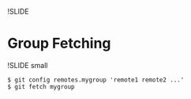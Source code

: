 !SLIDE

# Group Fetching #

!SLIDE small

	$ git config remotes.mygroup 'remote1 remote2 ...'
	$ git fetch mygroup
